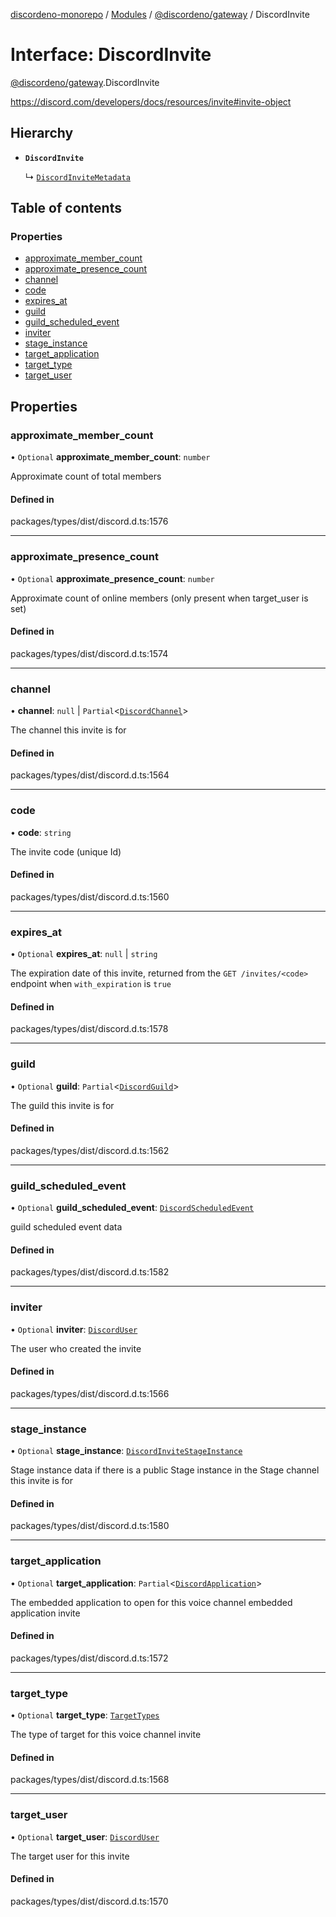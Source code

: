 [discordeno-monorepo](../README.md) / [Modules](../modules.md) / [@discordeno/gateway](../modules/discordeno_gateway.md) / DiscordInvite

# Interface: DiscordInvite

[@discordeno/gateway](../modules/discordeno_gateway.md).DiscordInvite

https://discord.com/developers/docs/resources/invite#invite-object

## Hierarchy

- **`DiscordInvite`**

  ↳ [`DiscordInviteMetadata`](discordeno_gateway.DiscordInviteMetadata.md)

## Table of contents

### Properties

- [approximate_member_count](discordeno_gateway.DiscordInvite.md#approximate_member_count)
- [approximate_presence_count](discordeno_gateway.DiscordInvite.md#approximate_presence_count)
- [channel](discordeno_gateway.DiscordInvite.md#channel)
- [code](discordeno_gateway.DiscordInvite.md#code)
- [expires_at](discordeno_gateway.DiscordInvite.md#expires_at)
- [guild](discordeno_gateway.DiscordInvite.md#guild)
- [guild_scheduled_event](discordeno_gateway.DiscordInvite.md#guild_scheduled_event)
- [inviter](discordeno_gateway.DiscordInvite.md#inviter)
- [stage_instance](discordeno_gateway.DiscordInvite.md#stage_instance)
- [target_application](discordeno_gateway.DiscordInvite.md#target_application)
- [target_type](discordeno_gateway.DiscordInvite.md#target_type)
- [target_user](discordeno_gateway.DiscordInvite.md#target_user)

## Properties

### approximate_member_count

• `Optional` **approximate_member_count**: `number`

Approximate count of total members

#### Defined in

packages/types/dist/discord.d.ts:1576

---

### approximate_presence_count

• `Optional` **approximate_presence_count**: `number`

Approximate count of online members (only present when target_user is set)

#### Defined in

packages/types/dist/discord.d.ts:1574

---

### channel

• **channel**: `null` \| `Partial`<[`DiscordChannel`](discordeno_gateway.DiscordChannel.md)\>

The channel this invite is for

#### Defined in

packages/types/dist/discord.d.ts:1564

---

### code

• **code**: `string`

The invite code (unique Id)

#### Defined in

packages/types/dist/discord.d.ts:1560

---

### expires_at

• `Optional` **expires_at**: `null` \| `string`

The expiration date of this invite, returned from the `GET /invites/<code>` endpoint when `with_expiration` is `true`

#### Defined in

packages/types/dist/discord.d.ts:1578

---

### guild

• `Optional` **guild**: `Partial`<[`DiscordGuild`](discordeno_gateway.DiscordGuild.md)\>

The guild this invite is for

#### Defined in

packages/types/dist/discord.d.ts:1562

---

### guild_scheduled_event

• `Optional` **guild_scheduled_event**: [`DiscordScheduledEvent`](discordeno_gateway.DiscordScheduledEvent.md)

guild scheduled event data

#### Defined in

packages/types/dist/discord.d.ts:1582

---

### inviter

• `Optional` **inviter**: [`DiscordUser`](discordeno_gateway.DiscordUser.md)

The user who created the invite

#### Defined in

packages/types/dist/discord.d.ts:1566

---

### stage_instance

• `Optional` **stage_instance**: [`DiscordInviteStageInstance`](discordeno_gateway.DiscordInviteStageInstance.md)

Stage instance data if there is a public Stage instance in the Stage channel this invite is for

#### Defined in

packages/types/dist/discord.d.ts:1580

---

### target_application

• `Optional` **target_application**: `Partial`<[`DiscordApplication`](discordeno_gateway.DiscordApplication.md)\>

The embedded application to open for this voice channel embedded application invite

#### Defined in

packages/types/dist/discord.d.ts:1572

---

### target_type

• `Optional` **target_type**: [`TargetTypes`](../enums/discordeno_gateway.TargetTypes.md)

The type of target for this voice channel invite

#### Defined in

packages/types/dist/discord.d.ts:1568

---

### target_user

• `Optional` **target_user**: [`DiscordUser`](discordeno_gateway.DiscordUser.md)

The target user for this invite

#### Defined in

packages/types/dist/discord.d.ts:1570

